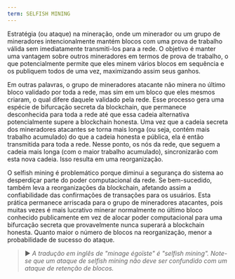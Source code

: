 ```yaml
---
term: SELFISH MINING
---
```


Estratégia (ou ataque) na mineração, onde um minerador ou um grupo de mineradores intencionalmente mantém blocos com uma prova de trabalho válida sem imediatamente transmiti-los para a rede. O objetivo é manter uma vantagem sobre outros mineradores em termos de prova de trabalho, o que potencialmente permite que eles minem vários blocos em sequência e os publiquem todos de uma vez, maximizando assim seus ganhos.

Em outras palavras, o grupo de mineradores atacante não minera no último bloco validado por toda a rede, mas sim em um bloco que eles mesmos criaram, o qual difere daquele validado pela rede. Esse processo gera uma espécie de bifurcação secreta da blockchain, que permanece desconhecida para toda a rede até que essa cadeia alternativa potencialmente supere a blockchain honesta. Uma vez que a cadeia secreta dos mineradores atacantes se torna mais longa (ou seja, contém mais trabalho acumulado) do que a cadeia honesta e pública, ela é então transmitida para toda a rede. Nesse ponto, os nós da rede, que seguem a cadeia mais longa (com o maior trabalho acumulado), sincronizarão com esta nova cadeia. Isso resulta em uma reorganização.

O selfish mining é problemático porque diminui a segurança do sistema ao desperdiçar parte do poder computacional da rede. Se bem-sucedido, também leva a reorganizações da blockchain, afetando assim a confiabilidade das confirmações de transações para os usuários. Esta prática permanece arriscada para o grupo de mineradores atacantes, pois muitas vezes é mais lucrativo minerar normalmente no último bloco conhecido publicamente em vez de alocar poder computacional para uma bifurcação secreta que provavelmente nunca superará a blockchain honesta. Quanto maior o número de blocos na reorganização, menor a probabilidade de sucesso do ataque.

> ► *A tradução em inglês de "minage égoïste" é "selfish mining". Note-se que um ataque de selfish mining não deve ser confundido com um ataque de retenção de blocos.*